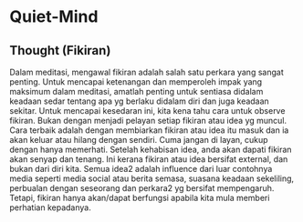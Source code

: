 # Quiet-Mind

## Thought (Fikiran)

Dalam meditasi, mengawal fikiran adalah salah satu
perkara yang sangat penting. Untuk mencapai ketenangan
dan memperoleh impak yang maksimum dalam meditasi,
amatlah penting untuk sentiasa didalam keadaan sedar
tentang apa yg berlaku didalam diri dan juga keadaan
sekitar.
Untuk mencapai kesedaran ini, kita kena tahu cara
untuk observe fikiran. Bukan dengan menjadi pelayan
setiap fikiran atau idea yg muncul.
Cara terbaik adalah dengan membiarkan fikiran atau idea
itu masuk dan ia akan keluar atau hilang dengan sendiri.
Cuma jangan di layan, cukup dengan hanya memerhati.
Setelah kehabisan idea, anda akan dapati fikiran akan senyap
dan tenang. Ini kerana fikiran atau idea bersifat external,
dan bukan dari diri kita. Semua idea2 adalah influence dari
luar contohnya media seperti media social atau berita semasa,
suasana keadaan sekeliling, perbualan dengan seseorang
dan perkara2 yg bersifat mempengaruh.
Tetapi, fikiran hanya akan/dapat berfungsi apabila kita
mula memberi perhatian kepadanya.

